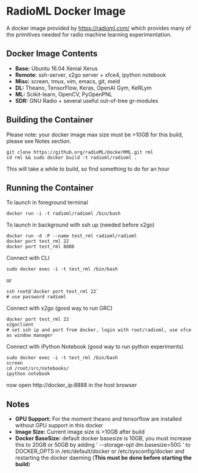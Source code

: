 
# RadioML Docker Image

A docker image provided by https://radioml.com/ which provides many of the primitives needed for radio machine learning experimentation.

## Docker Image Contents

 - **Base:**   Ubuntu 16.04 Xenial Xerus
 - **Remote:** ssh-server, x2go server + xfce4, ipython notebook
 - **Misc:**   screen, tmux, vim, emacs, git, meld
 - **DL:**     Theano, TensorFlow, Keras, OpenAI Gym, KeRLym
 - **ML:**     Scikit-learn, OpenCV, PyOpenPNL
 - **SDR:**    GNU Radio + several useful out-of-tree gr-modules

## Building the Container

Please note: your docker image max size must be >10GB for this build, please see Notes section.

```
git clone https://github.org/radioML/dockerRML.git rml
cd rml && sudo docker build -t radioml/radioml . 
```

This will take a while to build, so find something to do for an hour

## Running the Container

To launch in foreground terminal
```
docker run -i -t radioml/radioml /bin/bash
```

To launch in background with ssh up (needed before x2go)
```
docker run -d -P --name test_rml radioml/radioml
docker port test_rml 22
docker port test_rml 8888
```

Connect with CLI
```
sudo docker exec -i -t test_rml /bin/bash
```
or
```
ssh root@`docker port test_rml 22`
# use password radioml
```

Connect with x2go (good way to run GRC)
```
docker port test_rml 22
x2goclient
# set ssh ip and port from docker, login with root/radioml, use xfce as window manager
```

Connect with iPython Notebook (good way to run python experiments)
```
sudo docker exec -i -t test_rml /bin/bash
screen
cd /root/src/notebooks/
ipython notebook
```
now open http://docker_ip:8888 in the host browser


## Notes

 - **GPU Support:** For the moment theano and tensorflow are installed without GPU support in this docker
 - **Image Size:** Current image size is >10GB after build
 - **Docker BaseSize:** default docker basesize is 10GB, you must increase this to 20GB or 50GB by adding ' --storage-opt dm.basesize=50G ' to DOCKER_OPTS in /etc/default/docker or /etc/sysconfig/docker and restarting the docker daeming (**This must be done before starting the build**)



